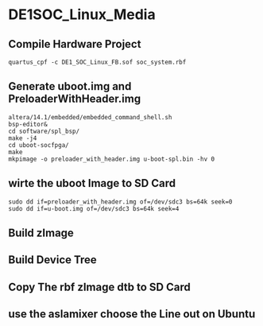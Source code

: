 # DE1SOC_Linux_Media
## Compile Hardware Project
	quartus_cpf -c DE1_SOC_Linux_FB.sof soc_system.rbf
## Generate uboot.img and PreloaderWithHeader.img
	altera/14.1/embedded/embedded_command_shell.sh 
	bsp-editor&
	cd software/spl_bsp/
	make -j4
	cd uboot-socfpga/
	make
	mkpimage -o preloader_with_header.img u-boot-spl.bin -hv 0
## wirte the uboot Image to SD Card
	sudo dd if=preloader_with_header.img of=/dev/sdc3 bs=64k seek=0
	sudo dd if=u-boot.img of=/dev/sdc3 bs=64k seek=4
## Build zImage
## Build Device Tree
## Copy The rbf zImage dtb to SD Card
## use the aslamixer choose the Line out on Ubuntu


